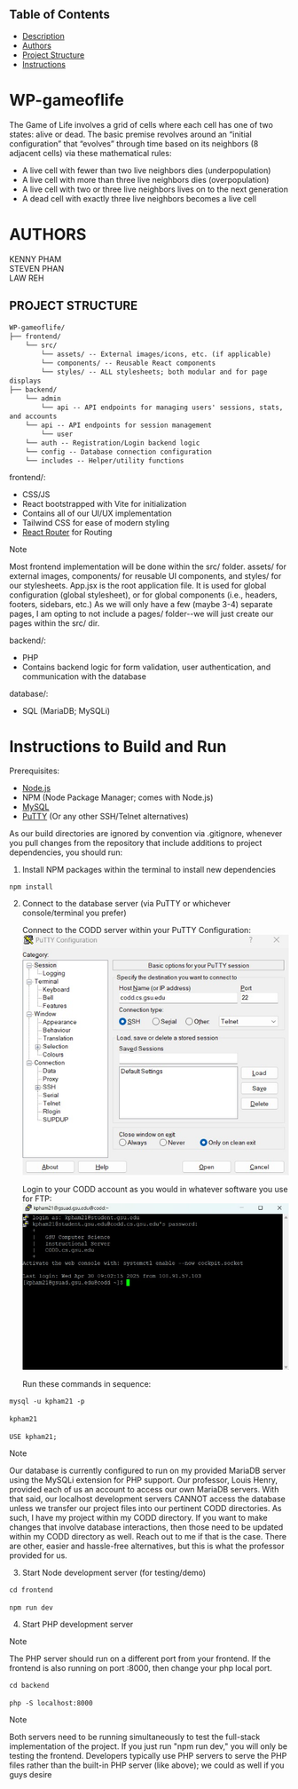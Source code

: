 ## Table of Contents

- [Description](#wp-gameoflife)
- [Authors](#authors)
- [Project Structure](#project-structure)
- [Instructions](#instructions-to-build-and-run)

# WP-gameoflife

The Game of Life involves a grid of cells where each cell has one of two states: alive or dead. The basic premise revolves around an “initial configuration” that “evolves” through time based on its neighbors (8 adjacent cells) via these mathematical rules:

- A live cell with fewer than two live neighbors dies (underpopulation)
- A live cell with more than three live neighbors dies (overpopulation)
- A live cell with two or three live neighbors lives on to the next generation
- A dead cell with exactly three live neighbors becomes a live cell

# AUTHORS

KENNY PHAM  
STEVEN PHAN  
LAW REH

## PROJECT STRUCTURE

```
WP-gameoflife/
├── frontend/
    └── src/
        └── assets/ -- External images/icons, etc. (if applicable)
        └── components/ -- Reusable React components
        └── styles/ -- ALL stylesheets; both modular and for page displays
├── backend/
    └── admin
        └── api -- API endpoints for managing users' sessions, stats, and accounts
    └── api -- API endpoints for session management
        └── user
    └── auth -- Registration/Login backend logic
    └── config -- Database connection configuration
    └── includes -- Helper/utility functions
```

frontend/:

- CSS/JS
- React bootstrapped with Vite for initialization
- Contains all of our UI/UX implementation
- Tailwind CSS for ease of modern styling
- [React Router](https://reactrouter.com/6.29.0/start/overview) for Routing

> [!NOTE]
> Most frontend implementation will be done within the src/ folder. assets/ for external images, components/ for reusable UI components, and styles/ for our stylesheets.
> App.jsx is the root application file. It is used for global configuration (global stylesheet), or for global components (i.e., headers, footers, sidebars, etc.)
> As we will only have a few (maybe 3-4) separate pages, I am opting to not include a pages/ folder--we will just create our pages within the src/ dir.

backend/:

- PHP
- Contains backend logic for form validation, user authentication, and communication with the database

database/:

- SQL (MariaDB; MySQLi)

# Instructions to Build and Run

Prerequisites:

- [Node.js](https://docs.npmjs.com/cli/v11/configuring-npm/install)
- NPM (Node Package Manager; comes with Node.js)
- [MySQL](https://dev.mysql.com/downloads/installer/)
- [PuTTY](https://www.chiark.greenend.org.uk/~sgtatham/putty/latest.html) (Or any other SSH/Telnet alternatives)

As our build directories are ignored by convention via .gitignore, whenever you pull changes from the repository that include additions to project dependencies, you should run:

1. Install NPM packages within the terminal to install new dependencies

```
npm install
```

2. Connect to the database server (via PuTTY or whichever console/terminal you prefer)

   Connect to the CODD server within your PuTTY Configuration:
   <img src="frontend/src/assets/PuTTY_Config.jpg"/>

   Login to your CODD account as you would in whatever software you use for FTP:
   <img src="frontend/src/assets/CODD_Login.jpg"/>

   Run these commands in sequence:

```
mysql -u kpham21 -p

kpham21

USE kpham21;
```

> [!NOTE]
> Our database is currently configured to run on my provided MariaDB server using the MySQLi extension for PHP support. Our professor, Louis Henry, provided each of us an account to access our own MariaDB servers. With that said, our localhost development servers CANNOT access the database unless we transfer our project files into our pertinent CODD directories. As such, I have my project within my CODD directory. If you want to make changes that involve database interactions, then those need to be updated within my CODD directory as well. Reach out to me if that is the case. There are other, easier and hassle-free alternatives, but this is what the professor provided for us.

3. Start Node development server (for testing/demo)

```
cd frontend

npm run dev
```

4. Start PHP development server

> [!NOTE]
> The PHP server should run on a different port from your frontend. If the frontend is also running on port :8000, then change your php local port.

```
cd backend

php -S localhost:8000
```

> [!NOTE]
> Both servers need to be running simultaneously to test the full-stack implementation of the project. If you just run "npm run dev," you will only be testing the frontend.
> Developers typically use PHP servers to serve the PHP files rather than the built-in PHP server (like above); we could as well if you guys desire
